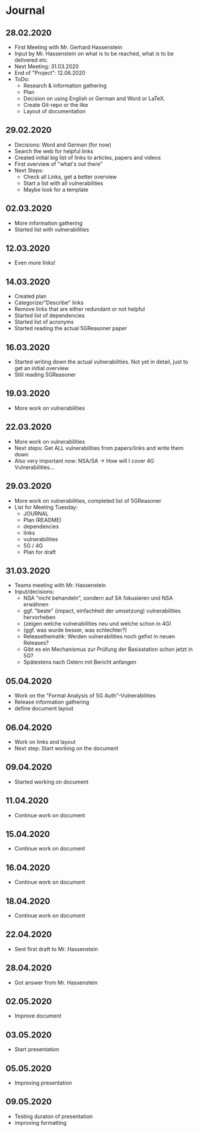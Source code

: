 # Journal
## 28.02.2020
* First Meeting with Mr. Gerhard Hassenstein
* Input by Mr. Hassenstein on what is to be reached, what is to be delivered etc.
* Next Meeting: 31.03.2020
* End of "Project": 12.06.2020
* ToDo:
  * Research & information gathering
  * Plan
  * Decision on using English or German and Word or LaTeX.
  * Create Git-repo or the like
  * Layout of documentation
## 29.02.2020
* Decisions: Word and German (for now)
* Search the web for helpful links
* Created initial big list of links to articles, papers and videos
* First overview of "what's out there"
* Next Steps:
  * Check all Links, get a better overview
  * Start a list with all vulnerabilities
  * Maybe look for a template
## 02.03.2020
* More information gathering
* Started list with vulnerabilities
## 12.03.2020
* Even more links!
## 14.03.2020
* Created plan
* Categorize/"Describe" links
* Remove links that are either redundant or not helpful
* Started list of dependencies
* Started list of acronyms
* Started reading the actual 5GReasoner paper
## 16.03.2020
* Started writing down the actual vulnerabilities. Not yet in detail, just to get an initial overview
* Still reading 5GReasoner
## 19.03.2020
* More work on vulnerabilities
## 22.03.2020
* More work on vulnerabilities
* Next steps: Get ALL vulnerabilities from papers/links and write them down
* Also very important now: NSA/SA -> How will I cover 4G Vulnerabilities...
## 29.03.2020
* More work on vulnerabilities, completed list of 5GReasoner
* List for Meeting Tuesday:
  * JOURNAL
  * Plan (README)
  * dependencies
  * links
  * vulnerabilities
  * 5G / 4G
  * Plan for draft
## 31.03.2020
* Teams meeting with Mr. Hassenstein
* Input/decisions:
  * NSA "nicht behandeln", sondern auf SA fokusieren und NSA erwähnen
  * ggf. "beste" (impact, einfachheit der umsetzung) vulnerabilities hervorheben
  * (zeigen welche vulnerabilities neu und welche schon in 4G)
  * (ggf. was wurde besser, was schlechter?)
  * Releasethematik: Werden vulnerabilities noch gefixt in neuen Releases?
  * Gibt es ein Mechanismus zur Prüfung der Basisstation schon jetzt in 5G?
  * Spätestens nach Ostern mit Bericht anfangen
## 05.04.2020
* Work on the "Formal Analysis of 5G Auth"-Vulnerabilities
* Release information gathering
* define document layout
## 06.04.2020
* Work on links and layout
* Next step: Start working on the document
## 09.04.2020
* Started working on document
## 11.04.2020
* Continue work on document
## 15.04.2020
* Continue work on document
## 16.04.2020
* Continue work on document
## 18.04.2020
* Continue work on document
## 22.04.2020
* Sent first draft to Mr. Hassenstein
## 28.04.2020
* Got answer from Mr. Hassenstein
## 02.05.2020
* Improve document
## 03.05.2020
* Start presentation
## 05.05.2020
* Improving presentation
## 09.05.2020
* Testing duraton of presentation
* improving formatting
